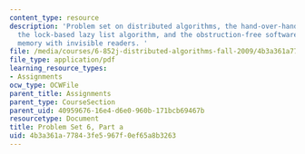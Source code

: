 ```yaml
---
content_type: resource
description: 'Problem set on distributed algorithms, the hand-over-hand locking algorithm,
  the lock-based lazy list algorithm, and the obstruction-free software transactional
  memory with invisible readers. '
file: /media/courses/6-852j-distributed-algorithms-fall-2009/4b3a361a77843fe5967f0ef65a8b3263_MIT6_852JF09_pset6a.pdf
file_type: application/pdf
learning_resource_types:
- Assignments
ocw_type: OCWFile
parent_title: Assignments
parent_type: CourseSection
parent_uid: 40959676-16e4-d6e0-960b-171bcb69467b
resourcetype: Document
title: Problem Set 6, Part a
uid: 4b3a361a-7784-3fe5-967f-0ef65a8b3263
---
```

